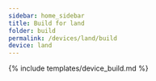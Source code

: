 ```yaml
---
sidebar: home_sidebar
title: Build for land
folder: build
permalink: /devices/land/build
device: land
---
```

{% include templates/device_build.md %}
